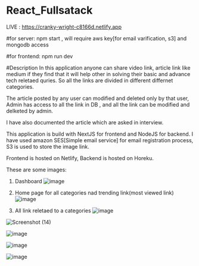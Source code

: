# React_Fullsatack
LIVE : https://cranky-wright-c8166d.netlify.app

#for server: 
npm start , will require aws key[for email varification, s3] and mongodb access

#for frontend:
npm run dev 

#Description 
In this application anyone can share video link, article link like medium if they find that it will help other in solving their basic and advance tech reletaed quries.
So all the links are divided in different differnet categories.

The article posted by any user can modified and deleted only by that user, Admin has access to all the link in DB , and all the link can be modified and delketed by admin.

I have also documented the article which are asked in interview.

This application is build with NextJS for frontend and NodeJS for backend.
I have used amazon SES[Simple email service] for email registration process,
S3 is used to store the image link.

Frontend is hosted on Netlify,
Backend is hosted on Horeku.

These are some images:
1. Dashboard
![image](https://user-images.githubusercontent.com/47301122/151418009-90dba9a5-0fb5-4b1c-8ba9-83fe98c96ad4.png)

2. Home page for all categories nad trending link(most viewed link)
![image](https://user-images.githubusercontent.com/47301122/151418074-3d59c935-69a8-4cbf-bb29-c08093d40469.png)

3. All link reletaed to a categories
![image](https://user-images.githubusercontent.com/47301122/151418126-874bb4d7-b3d9-46c0-8994-f93f4ae2cc0b.png)

 ![Screenshot (14)](https://user-images.githubusercontent.com/47301122/151418252-b81bacf9-9703-46fe-a2cc-805f509ba555.png)
 
![image](https://user-images.githubusercontent.com/47301122/151418355-a071d4f5-bae2-4158-8f94-e927b4e68096.png)

![image](https://user-images.githubusercontent.com/47301122/151418328-28064aca-53e1-4572-99b1-25bbec2bd946.png)

![image](https://user-images.githubusercontent.com/47301122/151418396-abe4a1a9-c412-4b78-bb8a-90831958cb7c.png)

